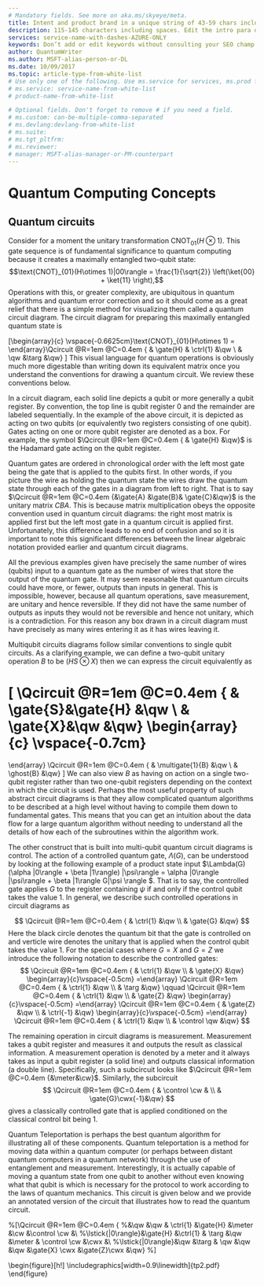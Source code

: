 ```yaml
---
# Mandatory fields. See more on aka.ms/skyeye/meta.
title: Intent and product brand in a unique string of 43-59 chars including spaces | Microsoft Docs 
description: 115-145 characters including spaces. Edit the intro para describing article intent to fit here. This abstract displays in the search result.
services: service-name-with-dashes-AZURE-ONLY 
keywords: Don’t add or edit keywords without consulting your SEO champ.
author: QuantumWriter
ms.author: MSFT-alias-person-or-DL
ms.date: 10/09/2017
ms.topic: article-type-from-white-list
# Use only one of the following. Use ms.service for services, ms.prod for on-prem. Remove the # before the relevant field.
# ms.service: service-name-from-white-list
# product-name-from-white-list

# Optional fields. Don't forget to remove # if you need a field.
# ms.custom: can-be-multiple-comma-separated
# ms.devlang:devlang-from-white-list
# ms.suite: 
# ms.tgt_pltfrm:
# ms.reviewer:
# manager: MSFT-alias-manager-or-PM-counterpart
---
```


<!---
Purpose of an Overview article: 
1. To give a TECHNICAL overview of a service/product: What is it? Why should I use it? It's a "learn" topic that describes key benefits and our competitive advantage. It's not a "do" topic.
2. To help audiences who are new to service but who may be familiar with related concepts. 
3. To compare the service to another service/product that has some similar functionality, ex. SQL Database / SQL Data Warehouse, if appropriate. This info can be in a short list or table. 
-->

# Quantum Computing Concepts 
<!---
Unique, complements the page title, and 100 characters or fewer including spaces.
-->

## Quantum circuits

Consider for a moment the unitary transformation $\text{ CNOT}_{01}(H\otimes 1)$.  This gate sequence is of fundamental significance to quantum computing because it creates a maximally entangled two-qubit state:
$$\text{CNOT}_{01}(H\otimes 1)|00\rangle = \frac{1}{\sqrt{2}} \left(\ket{00} + \ket{11} \right),$$
Operations with this, or greater complexity, are ubiquitous in quantum algorithms and quantum error correction and so it should come as a great relief that there is a simple method for visualizing them called a quantum circuit diagram.  The circuit diagram for preparing this maximally entangled quantum state is

\[\begin{array}{c} \vspace{-0.6625cm}\text{CNOT}_{01}(H\otimes 1) = \end{array}\Qcircuit @R=1em @C=0.4em {
& \gate{H} 	& \ctrl{1}	&\qw \\ 
& \qw		&\targ		&\qw}
\]
This visual language for quantum operations is obviously much more digestable than writing down its equivalent matrix once you understand the conventions for drawing a quantum circuit.  We review these conventions below.

In a circuit diagram, each solid line depicts a qubit or more generally a qubit register.  By convention, the top line is qubit register $0$ and the remainder are labeled sequentially. In the example of the above circuit, it is depicted as acting on two qubits (or equivalently two registers consisting of one qubit).  Gates acting on one or more qubit register are denoted as a box.  For example, the symbol $\Qcircuit @R=1em @C=0.4em {
& \gate{H} &\qw}$ is the Hadamard gate acting on the qubit register.

Quantum gates are ordered in chronological order with the left most gate being the gate that is applied to the qubits first.  In other words, if you picture the wire as holding the quantum state the wires draw the quantum state through each of the gates in a diagram from left to right.  That is to say $\Qcircuit @R=1em @C=0.4em {&\gate{A} &\gate{B}& \gate{C}&\qw}$ is the unitary matrix $CBA$.  This is because matrix multiplication obeys the opposite convention used in quantum circuit diagrams: the right most matrix is applied first but the left most gate in a quantum circuit is applied first.  Unfortunately, this difference leads to no end of confusion and so it is important to note this significant differences between the linear algebraic notation provided earlier and quantum circuit diagrams.

All the previous examples given have precisely the same number of wires (qubits) input to a quantum gate as the number of wires that store the output of the quantum gate.  It may seem reasonable that quantum circuits could have more, or fewer, outputs than inputs in general.  This is impossible, however, because all quantum operations, save measurement, are unitary and hence reversible.  If they did not have the same number of outputs as inputs they would not be reversible and hence not unitary, which is a contradiction.  For this reason any box drawn in a circuit diagram must have precisely as many wires entering it as it has wires leaving it.

Multiqubit circuits diagrams follow similar conventions to single qubit circuits.  As a clarifying example, we can define a two-qubit unitary operation $B$ to be $(H S\otimes X)$ then we can express the circuit equivalently as

\[
\Qcircuit @R=1em @C=0.4em {
& \gate{S}&\gate{H} 	&\qw \\ 
& \gate{X}&\qw		&\qw}
\begin{array}{c}
\vspace{-0.7cm}
=
\end{array}
\Qcircuit @R=1em @C=0.4em {
& \multigate{1}{B}	&\qw \\ 
& \ghost{B}		&\qw}
\]
We can also view $B$ as having on action on a single two-qubit register rather than two one-qubit registers depending on the context in which the circuit is used. 
Perhaps the most useful property of such abstract circuit diagrams is that they allow complicated quantum algorithms to be described at a high level without having to compile them down to fundamental gates.  This means that you can get an intuition about the data flow for a large quantum algorithm without needing to understand all the details of how each of the subroutines within the algorithm work.

The other construct that is built into multi-qubit quantum circuit diagrams is control.  The action of a controlled quantum gate, $\Lambda(G)$, can be understood by looking at the following example of a product state input $\Lambda(G) (\alpha |0\rangle + \beta |1\rangle) |\psi\rangle = \alpha |0\rangle |\psi\rangle + \beta |1\rangle G|\psi \rangle $.  That is to say, the controlled gate applies $G$ to the register containing $\psi$ if and only if the control qubit takes the value $1$.  In general, we describe such controlled operations in circuit diagrams as

$$
\Qcircuit @R=1em @C=0.4em {
& \ctrl{1}		&\qw \\ 
& \gate{G}		&\qw}
$$
Here the black circle denotes the quantum bit that the gate is controlled on and verticle wire denotes the unitary that is applied when the control qubit takes the value $1$.
For the special cases where $G=X$ and $G=Z$ we introduce the following notation to describe the controlled gates:
$$
\Qcircuit @R=1em @C=0.4em {
& \ctrl{1}		&\qw \\ 
& \gate{X}		&\qw}
\begin{array}{c}\vspace{-0.5cm} =\end{array}
\Qcircuit @R=1em @C=0.4em {
& \ctrl{1}		&\qw \\ 
& \targ		&\qw}
\qquad
\Qcircuit @R=1em @C=0.4em {
& \ctrl{1}		&\qw \\ 
& \gate{Z}		&\qw}
\begin{array}{c}\vspace{-0.5cm} =\end{array}
\Qcircuit @R=1em @C=0.4em {
& \gate{Z}		&\qw \\ 
& \ctrl{-1}		&\qw}
\begin{array}{c}\vspace{-0.5cm} =\end{array}
\Qcircuit @R=1em @C=0.4em {
& \ctrl{1}		&\qw \\ 
& \control \qw	&\qw}
$$

The remaining operation in circuit diagrams is measurement.  Measurement takes a qubit register and measures it and outputs the result as classical information.  A measurement operation is denoted by a meter and it always takes as input a qubit register (a solid line) and outputs classical information (a double line).  Specifically, such a subcircuit looks like $\Qcircuit @R=1em @C=0.4em {&\meter&\cw}$.  Similarly, the subcircuit
$$
\Qcircuit @R=1em @C=0.4em {
 & \control	\cw	& \\ 
& \gate{G}\cwx{-1}&\qw}
$$
gives a classically controlled gate that is applied conditioned on the classical control bit being $1$.

Quantum Teleportation is perhaps the best quantum algorithm for illustrating all of these components.  Quantum teleportation is a method for moving data within a quantum computer (or perhaps between distant quantum computers in a quantum network) through the use of entanglement and measurement.  Interestingly, it is actually capable of moving a quantum state from one qubit to another without even knowing what that qubit is which is necessary for the protocol to work according to the laws of quantum mechanics.  This circuit is given below and we provide an annotated version of the circuit that illustrates how to read the quantum circuit.

%\[\Qcircuit @R=1em @C=0.4em {
%&\qw		&\qw		& \ctrl{1} 	&\gate{H}	&\meter	&\cw			&\control \cw 	&\\ 
%\lstick{|0\rangle}&\gate{H}	&\ctrl{1}	& \targ	&\qw		&\meter	& \control \cw 	&\cwx			&\\
%\lstick{|0\rangle}&\qw		&\targ		& \qw		&\qw		&\qw		&\gate{X} \cwx	&\gate{Z}\cwx	&\qw}
%\]

\begin{figure}[h!]
\includegraphics[width=0.9\linewidth]{tp2.pdf}
\end{figure}
